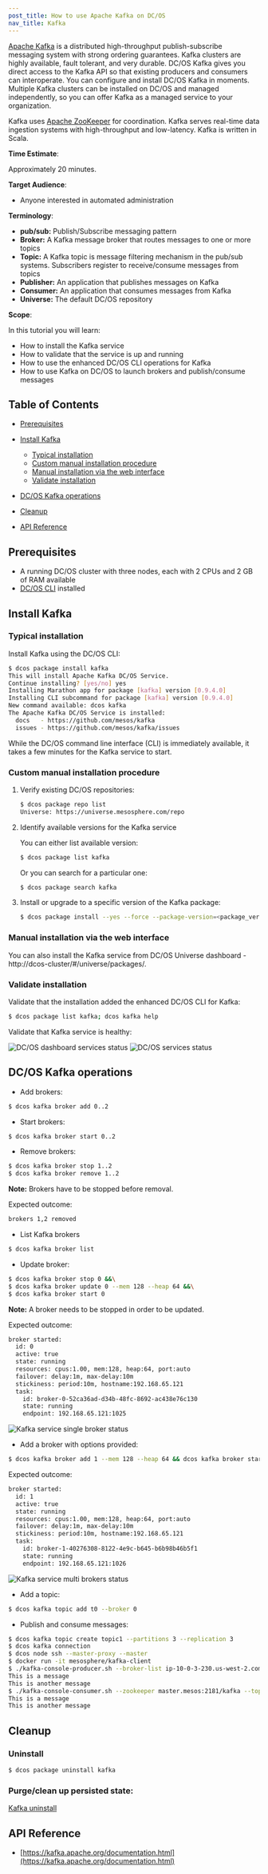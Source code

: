 ```yaml
---
post_title: How to use Apache Kafka on DC/OS
nav_title: Kafka
---
```


[Apache Kafka](https://kafka.apache.org/) is a distributed high-throughput publish-subscribe messaging system with strong ordering guarantees. Kafka clusters are highly available, fault tolerant, and very durable. DC/OS Kafka gives you direct access to the Kafka API so that existing producers and consumers can interoperate. You can configure and install DC/OS Kafka in moments. Multiple Kafka clusters can be installed on DC/OS and managed independently, so you can offer Kafka as a managed service to your organization.

Kafka uses [Apache ZooKeeper](https://zookeeper.apache.org/) for coordination. Kafka serves real-time data ingestion systems with high-throughput and low-latency. Kafka is written in Scala.

**Time Estimate**:

Approximately 20 minutes.

**Target Audience**:

- Anyone interested in automated administration

**Terminology**:

- **pub/sub:** Publish/Subscribe messaging pattern
- **Broker:** A Kafka message broker that routes messages to one or more topics
- **Topic:** A Kafka topic is message filtering mechanism in the pub/sub systems. Subscribers register to receive/consume messages from topics
- **Publisher:** An application that publishes messages on Kafka
- **Consumer:** An application that consumes messages from Kafka
- **Universe:** The default DC/OS repository

**Scope**:

In this tutorial you will learn:
* How to install the Kafka service
* How to validate that the service is up and running
* How to use the enhanced DC/OS CLI operations for Kafka
* How to use Kafka on DC/OS to launch brokers and publish/consume messages

## Table of Contents

  * [Prerequisites](#prerequisites)
  * [Install Kafka](#install-kafka)

    * [Typical installation](#typical-installation)
    * [Custom manual installation procedure](#custom-manual-installation-procedure)
    * [Manual installation via the web interface](#manual-installation-via-the-web-interface)
    * [Validate installation](#validate-installation)

  * [DC/OS Kafka operations](#dcos-kafka-operations)
  * [Cleanup](#cleanup)
  * [API Reference](#api-reference)


## Prerequisites

- A running DC/OS cluster with three nodes, each with 2 CPUs and 2 GB of RAM available
- [DC/OS CLI](/docs/1.7/usage/cli/install/) installed

## Install Kafka

### Typical installation

Install Kafka using the DC/OS CLI:

```bash
$ dcos package install kafka
This will install Apache Kafka DC/OS Service.
Continue installing? [yes/no] yes
Installing Marathon app for package [kafka] version [0.9.4.0]
Installing CLI subcommand for package [kafka] version [0.9.4.0]
New command available: dcos kafka
The Apache Kafka DC/OS Service is installed:
  docs   - https://github.com/mesos/kafka
  issues - https://github.com/mesos/kafka/issues
```

While the DC/OS command line interface (CLI) is immediately available, it takes a few minutes for the Kafka service to start.

### Custom manual installation procedure

1. Verify existing DC/OS repositories:

    ```bash
    $ dcos package repo list
    Universe: https://universe.mesosphere.com/repo
    ```

1. Identify available versions for the Kafka service

    You can either list available version:

    ```bash
    $ dcos package list kafka
    ```

    Or you can search for a particular one:

    ```bash
    $ dcos package search kafka
    ```

1. Install or upgrade to a specific version of the Kafka package:

    ```bash
    $ dcos package install --yes --force --package-version=<package_version> kafka
    ```

### Manual installation via the web interface

You can also install the Kafka service from DC/OS Universe dashboard - http://dcos-cluster/#/universe/packages/.

### Validate installation

Validate that the installation added the enhanced DC/OS CLI for Kafka:

```bash
$ dcos package list kafka; dcos kafka help
```

Validate that Kafka service is healthy:

![DC/OS dashboard services status](img/dcos-dashboard-kafka-service-status.png)
![DC/OS services status](img/dcos-services-kafka-service-status.png)

## DC/OS Kafka operations

- Add brokers:

```bash
$ dcos kafka broker add 0..2
```

- Start brokers:

```bash
$ dcos kafka broker start 0..2
```

- Remove brokers:

```bash
$ dcos kafka broker stop 1..2
$ dcos kafka broker remove 1..2
```

**Note:** Brokers have to be stopped before removal.

Expected outcome:

```bash
brokers 1,2 removed
```

- List Kafka brokers

```bash
$ dcos kafka broker list
```

- Update broker:

```bash
$ dcos kafka broker stop 0 &&\
$ dcos kafka broker update 0 --mem 128 --heap 64 &&\
$ dcos kafka broker start 0
```

**Note:** A broker needs to be stopped in order to be updated.

Expected outcome:

```bash
broker started:
  id: 0
  active: true
  state: running
  resources: cpus:1.00, mem:128, heap:64, port:auto
  failover: delay:1m, max-delay:10m
  stickiness: period:10m, hostname:192.168.65.121
  task:
    id: broker-0-52ca36ad-d34b-48fc-8692-ac438e76c130
    state: running
    endpoint: 192.168.65.121:1025
```

![Kafka service single broker status](img/dcos-kafka-single-broker-status.png)

- Add a broker with options provided:

```bash
$ dcos kafka broker add 1 --mem 128 --heap 64 && dcos kafka broker start 1
```

Expected outcome:

```bash
broker started:
  id: 1
  active: true
  state: running
  resources: cpus:1.00, mem:128, heap:64, port:auto
  failover: delay:1m, max-delay:10m
  stickiness: period:10m, hostname:192.168.65.121
  task:
    id: broker-1-40276308-8122-4e9c-b645-b6b98b46b5f1
    state: running
    endpoint: 192.168.65.121:1026
```

![Kafka service multi brokers status](img/dcos-kafka-multi-brokers-status.png)

- Add a topic:

```bash
$ dcos kafka topic add t0 --broker 0
```

- Publish and consume messages:

```bash
$ dcos kafka topic create topic1 --partitions 3 --replication 3
$ dcos kafka connection
$ dcos node ssh --master-proxy --master
$ docker run -it mesosphere/kafka-client
$ ./kafka-console-producer.sh --broker-list ip-10-0-3-230.us-west-2.compute.internal:9092 --topic test
This is a message
This is another message
$ ./kafka-console-consumer.sh --zookeeper master.mesos:2181/kafka --topic test --from-beginning
This is a message
This is another message
```

## Cleanup

### Uninstall

```bash
$ dcos package uninstall kafka
```

### Purge/clean up persisted state:

[Kafka uninstall](http://docs.mesosphere.com/services/kafka/#uninstall)

## API Reference

- [https://kafka.apache.org/documentation.html](https://kafka.apache.org/documentation.html)
